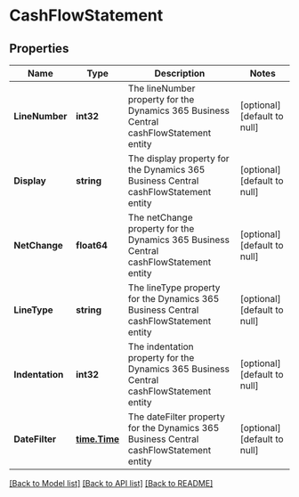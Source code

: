 # CashFlowStatement

## Properties
Name | Type | Description | Notes
------------ | ------------- | ------------- | -------------
**LineNumber** | **int32** | The lineNumber property for the Dynamics 365 Business Central cashFlowStatement entity | [optional] [default to null]
**Display** | **string** | The display property for the Dynamics 365 Business Central cashFlowStatement entity | [optional] [default to null]
**NetChange** | **float64** | The netChange property for the Dynamics 365 Business Central cashFlowStatement entity | [optional] [default to null]
**LineType** | **string** | The lineType property for the Dynamics 365 Business Central cashFlowStatement entity | [optional] [default to null]
**Indentation** | **int32** | The indentation property for the Dynamics 365 Business Central cashFlowStatement entity | [optional] [default to null]
**DateFilter** | [**time.Time**](time.Time.md) | The dateFilter property for the Dynamics 365 Business Central cashFlowStatement entity | [optional] [default to null]

[[Back to Model list]](../README.md#documentation-for-models) [[Back to API list]](../README.md#documentation-for-api-endpoints) [[Back to README]](../README.md)

